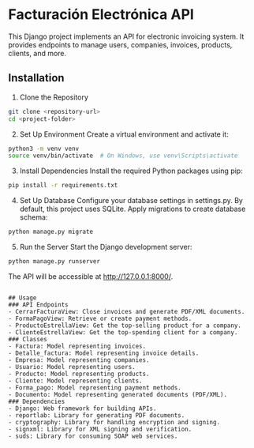 # Facturación Electrónica API
This Django project implements an API for electronic invoicing system. It provides endpoints to manage users, companies, invoices, products, clients, and more.

## Installation
1. Clone the Repository
  ```bash
  git clone <repository-url>
  cd <project-folder>
  ```
2. Set Up Environment
Create a virtual environment and activate it:
  ```bash
  python3 -m venv venv
  source venv/bin/activate  # On Windows, use venv\Scripts\activate
  ```
3. Install Dependencies
Install the required Python packages using pip:
  ```bash
  pip install -r requirements.txt
  ```
4. Set Up Database
Configure your database settings in settings.py. By default, this project uses SQLite.
Apply migrations to create database schema:
  ```bash
  python manage.py migrate
  ```
5. Run the Server
Start the Django development server:
  ```bash
  python manage.py runserver
  ```
The API will be accessible at http://127.0.0.1:8000/.
~~~

## Usage
### API Endpoints
- CerrarFacturaView: Close invoices and generate PDF/XML documents.
- FormaPagoView: Retrieve or create payment methods.
- ProductoEstrellaView: Get the top-selling product for a company.
- ClienteEstrellaView: Get the top-spending client for a company.
### Classes
- Factura: Model representing invoices.
- Detalle_factura: Model representing invoice details.
- Empresa: Model representing companies.
- Usuario: Model representing users.
- Producto: Model representing products.
- Cliente: Model representing clients.
- Forma_pago: Model representing payment methods.
- Documento: Model representing generated documents (PDF/XML).
### Dependencies
- Django: Web framework for building APIs.
- reportlab: Library for generating PDF documents.
- cryptography: Library for handling encryption and signing.
- signxml: Library for XML signing and verification.
- suds: Library for consuming SOAP web services.
